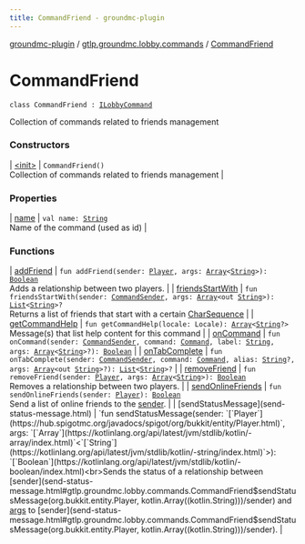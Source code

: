 ```yaml
---
title: CommandFriend - groundmc-plugin
---
```


[groundmc-plugin](../../index.html) / [gtlp.groundmc.lobby.commands](../index.html) / [CommandFriend](.)

# CommandFriend

`class CommandFriend : `[`ILobbyCommand`](../-i-lobby-command/index.html)

Collection of commands related to friends management

### Constructors

| [&lt;init&gt;](-init-.html) | `CommandFriend()`<br>Collection of commands related to friends management |

### Properties

| [name](name.html) | `val name: `[`String`](https://kotlinlang.org/api/latest/jvm/stdlib/kotlin/-string/index.html)<br>Name of the command (used as id) |

### Functions

| [addFriend](add-friend.html) | `fun addFriend(sender: `[`Player`](https://hub.spigotmc.org/javadocs/spigot/org/bukkit/entity/Player.html)`, args: `[`Array`](https://kotlinlang.org/api/latest/jvm/stdlib/kotlin/-array/index.html)`<`[`String`](https://kotlinlang.org/api/latest/jvm/stdlib/kotlin/-string/index.html)`>): `[`Boolean`](https://kotlinlang.org/api/latest/jvm/stdlib/kotlin/-boolean/index.html)<br>Adds a relationship between two players. |
| [friendsStartWith](friends-start-with.html) | `fun friendsStartWith(sender: `[`CommandSender`](https://hub.spigotmc.org/javadocs/spigot/org/bukkit/command/CommandSender.html)`, args: `[`Array`](https://kotlinlang.org/api/latest/jvm/stdlib/kotlin/-array/index.html)`<out `[`String`](https://kotlinlang.org/api/latest/jvm/stdlib/kotlin/-string/index.html)`>): `[`List`](https://kotlinlang.org/api/latest/jvm/stdlib/kotlin.collections/-list/index.html)`<`[`String`](https://kotlinlang.org/api/latest/jvm/stdlib/kotlin/-string/index.html)`>?`<br>Returns a list of friends that start with a certain [CharSequence](https://kotlinlang.org/api/latest/jvm/stdlib/kotlin/-char-sequence/index.html) |
| [getCommandHelp](get-command-help.html) | `fun getCommandHelp(locale: Locale): `[`Array`](https://kotlinlang.org/api/latest/jvm/stdlib/kotlin/-array/index.html)`<`[`String`](https://kotlinlang.org/api/latest/jvm/stdlib/kotlin/-string/index.html)`?>`<br>Message(s) that list help content for this command |
| [onCommand](on-command.html) | `fun onCommand(sender: `[`CommandSender`](https://hub.spigotmc.org/javadocs/spigot/org/bukkit/command/CommandSender.html)`, command: `[`Command`](https://hub.spigotmc.org/javadocs/spigot/org/bukkit/command/Command.html)`, label: `[`String`](https://kotlinlang.org/api/latest/jvm/stdlib/kotlin/-string/index.html)`, args: `[`Array`](https://kotlinlang.org/api/latest/jvm/stdlib/kotlin/-array/index.html)`<`[`String`](https://kotlinlang.org/api/latest/jvm/stdlib/kotlin/-string/index.html)`>?): `[`Boolean`](https://kotlinlang.org/api/latest/jvm/stdlib/kotlin/-boolean/index.html) |
| [onTabComplete](on-tab-complete.html) | `fun onTabComplete(sender: `[`CommandSender`](https://hub.spigotmc.org/javadocs/spigot/org/bukkit/command/CommandSender.html)`, command: `[`Command`](https://hub.spigotmc.org/javadocs/spigot/org/bukkit/command/Command.html)`, alias: `[`String`](https://kotlinlang.org/api/latest/jvm/stdlib/kotlin/-string/index.html)`?, args: `[`Array`](https://kotlinlang.org/api/latest/jvm/stdlib/kotlin/-array/index.html)`<out `[`String`](https://kotlinlang.org/api/latest/jvm/stdlib/kotlin/-string/index.html)`>?): `[`List`](https://kotlinlang.org/api/latest/jvm/stdlib/kotlin.collections/-list/index.html)`<`[`String`](https://kotlinlang.org/api/latest/jvm/stdlib/kotlin/-string/index.html)`>?` |
| [removeFriend](remove-friend.html) | `fun removeFriend(sender: `[`Player`](https://hub.spigotmc.org/javadocs/spigot/org/bukkit/entity/Player.html)`, args: `[`Array`](https://kotlinlang.org/api/latest/jvm/stdlib/kotlin/-array/index.html)`<`[`String`](https://kotlinlang.org/api/latest/jvm/stdlib/kotlin/-string/index.html)`>): `[`Boolean`](https://kotlinlang.org/api/latest/jvm/stdlib/kotlin/-boolean/index.html)<br>Removes a relationship between two players. |
| [sendOnlineFriends](send-online-friends.html) | `fun sendOnlineFriends(sender: `[`Player`](https://hub.spigotmc.org/javadocs/spigot/org/bukkit/entity/Player.html)`): `[`Boolean`](https://kotlinlang.org/api/latest/jvm/stdlib/kotlin/-boolean/index.html)<br>Send a list of online friends to the [sender](send-online-friends.html#gtlp.groundmc.lobby.commands.CommandFriend$sendOnlineFriends(org.bukkit.entity.Player)/sender). |
| [sendStatusMessage](send-status-message.html) | `fun sendStatusMessage(sender: `[`Player`](https://hub.spigotmc.org/javadocs/spigot/org/bukkit/entity/Player.html)`, args: `[`Array`](https://kotlinlang.org/api/latest/jvm/stdlib/kotlin/-array/index.html)`<`[`String`](https://kotlinlang.org/api/latest/jvm/stdlib/kotlin/-string/index.html)`>): `[`Boolean`](https://kotlinlang.org/api/latest/jvm/stdlib/kotlin/-boolean/index.html)<br>Sends the status of a relationship between [sender](send-status-message.html#gtlp.groundmc.lobby.commands.CommandFriend$sendStatusMessage(org.bukkit.entity.Player, kotlin.Array((kotlin.String)))/sender) and [args](#) to [sender](send-status-message.html#gtlp.groundmc.lobby.commands.CommandFriend$sendStatusMessage(org.bukkit.entity.Player, kotlin.Array((kotlin.String)))/sender). |

